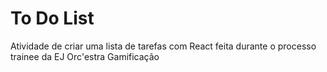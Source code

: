 # To Do List
Atividade de criar uma lista de tarefas com React feita durante o processo trainee da EJ Orc'estra Gamificação
